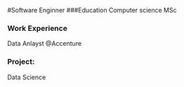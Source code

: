 #Software Enginner
###Education
Computer science MSc
### Work Experience
Data Anlayst @Accenture
### Project:
Data Science

